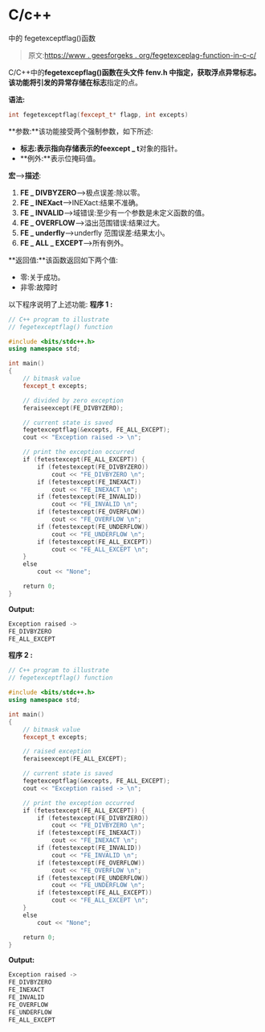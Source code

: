 # C/c++

中的 fegetexceptflag()函数

> 原文:[https://www . geesforgeks . org/fegetexceplag-function-in-c-c/](https://www.geeksforgeeks.org/fegetexceptflag-function-in-c-c/)

C/C++中的**fegetexcepflag()**函数在头文件 **fenv.h** 中指定，获取浮点异常标志。该功能将引发的异常存储在**标志**指定的点。

**语法:**

```cpp
int fegetexceptflag(fexcept_t* flagp, int excepts)
```

**参数:**该功能接受两个强制参数，如下所述:

*   **标志:**表示指向存储表示的**feexcept _ t**对象的指针。
*   **例外:**表示位掩码值。

**宏**–>**描述**:

1.  **FE _ DIVBYZERO**–>极点误差:除以零。
2.  **FE _ INEXact**–>INEXact:结果不准确。
3.  **FE _ INVALID**–>域错误:至少有一个参数是未定义函数的值。
4.  **FE _ OVERFLOW**–>溢出范围错误:结果过大。
5.  **FE _ underfly**–>underfly 范围误差:结果太小。
6.  **FE _ ALL _ EXCEPT**–>所有例外。

**返回值:**该函数返回如下两个值:

*   零:关于成功。
*   非零:故障时

以下程序说明了上述功能:
**程序 1 :**

```cpp
// C++ program to illustrate
// fegetexceptflag() function

#include <bits/stdc++.h>
using namespace std;

int main()
{
    // bitmask value
    fexcept_t excepts;

    // divided by zero exception
    feraiseexcept(FE_DIVBYZERO);

    // current state is saved
    fegetexceptflag(&excepts, FE_ALL_EXCEPT);
    cout << "Exception raised -> \n";

    // print the exception occurred
    if (fetestexcept(FE_ALL_EXCEPT)) {
        if (fetestexcept(FE_DIVBYZERO))
            cout << "FE_DIVBYZERO \n";
        if (fetestexcept(FE_INEXACT))
            cout << "FE_INEXACT \n";
        if (fetestexcept(FE_INVALID))
            cout << "FE_INVALID \n";
        if (fetestexcept(FE_OVERFLOW))
            cout << "FE_OVERFLOW \n";
        if (fetestexcept(FE_UNDERFLOW))
            cout << "FE_UNDERFLOW \n";
        if (fetestexcept(FE_ALL_EXCEPT))
            cout << "FE_ALL_EXCEPT \n";
    }
    else
        cout << "None";

    return 0;
}
```

**Output:**

```cpp
Exception raised -> 
FE_DIVBYZERO 
FE_ALL_EXCEPT

```

**程序 2 :**

```cpp
// C++ program to illustrate
// fegetexceptflag() function

#include <bits/stdc++.h>
using namespace std;

int main()
{
    // bitmask value
    fexcept_t excepts;

    // raised exception
    feraiseexcept(FE_ALL_EXCEPT);

    // current state is saved
    fegetexceptflag(&excepts, FE_ALL_EXCEPT);
    cout << "Exception raised -> \n";

    // print the exception occurred
    if (fetestexcept(FE_ALL_EXCEPT)) {
        if (fetestexcept(FE_DIVBYZERO))
            cout << "FE_DIVBYZERO \n";
        if (fetestexcept(FE_INEXACT))
            cout << "FE_INEXACT \n";
        if (fetestexcept(FE_INVALID))
            cout << "FE_INVALID \n";
        if (fetestexcept(FE_OVERFLOW))
            cout << "FE_OVERFLOW \n";
        if (fetestexcept(FE_UNDERFLOW))
            cout << "FE_UNDERFLOW \n";
        if (fetestexcept(FE_ALL_EXCEPT))
            cout << "FE_ALL_EXCEPT \n";
    }
    else
        cout << "None";

    return 0;
}
```

**Output:**

```cpp
Exception raised -> 
FE_DIVBYZERO 
FE_INEXACT 
FE_INVALID 
FE_OVERFLOW 
FE_UNDERFLOW 
FE_ALL_EXCEPT

```
